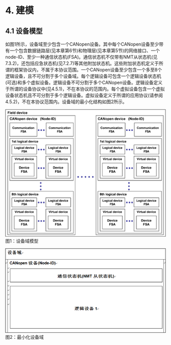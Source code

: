 # 4. **建模**

## 4.1 **设备模型**

如图1所示，设备域至少包含一个CANopen设备。其中每个CANopen设备至少带有一个包含数据链路层(见本章第6节)和物理层(见本章第5节)的网络接口、一个node-ID、至少一种通信状态机(FSA)。通信状态机不仅带有NMT从状态机(见7.3.2)，还包括应急状态机(见7.2.7)等其他附加状态机。这些附加状态机定义于所谓的框架协议内，不属于本协议范围。一个CANopen设备至少包含一个多至8个逻辑设备，且不可分割于多个设备域。每个逻辑设备可包含一个逻辑设备状态机(可选)和多个虚拟设备。逻辑设备不可分割于多个CANopen设备。逻辑设备定义于所谓的设备协议中(见4.5.1)，不在本协议的范围内。每个虚拟设备包含一个虚拟设备状态机且不可分割于多个逻辑设备。虚拟设备定义于所谓的应用协议(请参阅4.5.2)，不在本协议范围内。设备域的最小化结构如图2所示。

![图1：设备域模型](1.png)
图1：设备域模型

![图2：最小化设备域](2.png)
图2：最小化设备域

